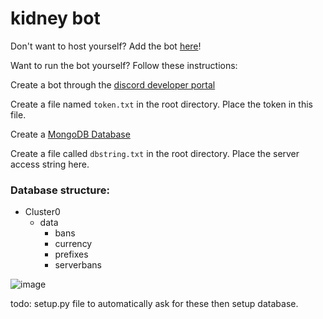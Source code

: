 # kidney bot

Don't want to host yourself? Add the bot [here](https://discord.com/oauth2/authorize?client_id=870379086487363605&permissions=8&scope=applications.commands%20bot)!

Want to run the bot yourself? Follow these instructions:

Create a bot through the [discord developer portal](https://discord.com/developers/applications)

Create a file named `token.txt` in the root directory. Place the token in this file.

Create a [MongoDB Database](https://www.mongodb.com/)

Create a file called `dbstring.txt` in the root directory. Place the server access string here.

### Database structure:

- Cluster0
  - data
    - bans
    - currency
    - prefixes
    - serverbans
    
![image](https://user-images.githubusercontent.com/59067840/201986834-dc977beb-d38c-4aac-9c34-5200aff0d6dc.png)

todo: setup.py file to automatically ask for these then setup database.
